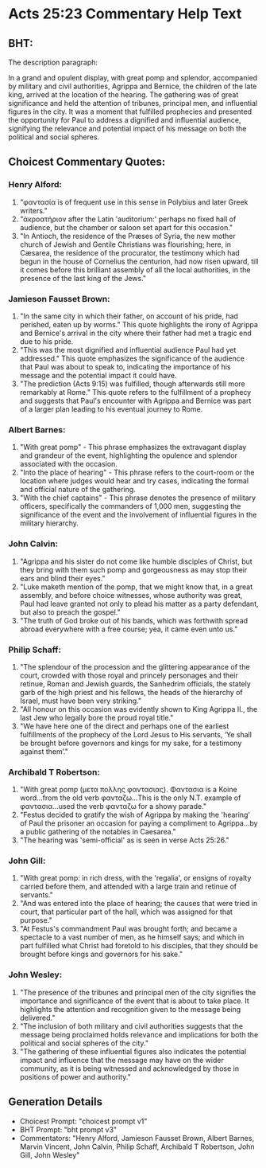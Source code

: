 # Acts 25:23 Commentary Help Text

## BHT:
The description paragraph:

In a grand and opulent display, with great pomp and splendor, accompanied by military and civil authorities, Agrippa and Bernice, the children of the late king, arrived at the location of the hearing. The gathering was of great significance and held the attention of tribunes, principal men, and influential figures in the city. It was a moment that fulfilled prophecies and presented the opportunity for Paul to address a dignified and influential audience, signifying the relevance and potential impact of his message on both the political and social spheres.

## Choicest Commentary Quotes:
### Henry Alford:
1. "φαντασία is of frequent use in this sense in Polybius and later Greek writers."
2. "ἀκροατήριον after the Latin 'auditorium:' perhaps no fixed hall of audience, but the chamber or saloon set apart for this occasion."
3. "In Antioch, the residence of the Præses of Syria, the new mother church of Jewish and Gentile Christians was flourishing; here, in Cæsarea, the residence of the procurator, the testimony which had begun in the house of Cornelius the centurion, had now risen upward, till it comes before this brilliant assembly of all the local authorities, in the presence of the last king of the Jews."

### Jamieson Fausset Brown:
1. "In the same city in which their father, on account of his pride, had perished, eaten up by worms." This quote highlights the irony of Agrippa and Bernice's arrival in the city where their father had met a tragic end due to his pride.
2. "This was the most dignified and influential audience Paul had yet addressed." This quote emphasizes the significance of the audience that Paul was about to speak to, indicating the importance of his message and the potential impact it could have.
3. "The prediction (Acts 9:15) was fulfilled, though afterwards still more remarkably at Rome." This quote refers to the fulfillment of a prophecy and suggests that Paul's encounter with Agrippa and Bernice was part of a larger plan leading to his eventual journey to Rome.

### Albert Barnes:
1. "With great pomp" - This phrase emphasizes the extravagant display and grandeur of the event, highlighting the opulence and splendor associated with the occasion.
2. "Into the place of hearing" - This phrase refers to the court-room or the location where judges would hear and try cases, indicating the formal and official nature of the gathering.
3. "With the chief captains" - This phrase denotes the presence of military officers, specifically the commanders of 1,000 men, suggesting the significance of the event and the involvement of influential figures in the military hierarchy.

### John Calvin:
1. "Agrippa and his sister do not come like humble disciples of Christ, but they bring with them such pomp and gorgeousness as may stop their ears and blind their eyes." 
2. "Luke maketh mention of the pomp, that we might know that, in a great assembly, and before choice witnesses, whose authority was great, Paul had leave granted not only to plead his matter as a party defendant, but also to preach the gospel."
3. "The truth of God broke out of his bands, which was forthwith spread abroad everywhere with a free course; yea, it came even unto us."

### Philip Schaff:
1. "The splendour of the procession and the glittering appearance of the court, crowded with those royal and princely personages and their retinue, Roman and Jewish guards, the Sanhedrim officials, the stately garb of the high priest and his fellows, the heads of the hierarchy of Israel, must have been very striking."
2. "All honour on this occasion was evidently shown to King Agrippa II., the last Jew who legally bore the proud royal title."
3. "We have here one of the direct and perhaps one of the earliest fulfillments of the prophecy of the Lord Jesus to His servants, ‘Ye shall be brought before governors and kings for my sake, for a testimony against them’."

### Archibald T Robertson:
1. "With great pomp (μετα πολλης φαντασιας). Φαντασια is a Koine word...from the old verb φανταζω...This is the only N.T. example of φαντασια...used the verb φανταζω for a showy parade." 
2. "Festus decided to gratify the wish of Agrippa by making the 'hearing' of Paul the prisoner an occasion for paying a compliment to Agrippa...by a public gathering of the notables in Caesarea." 
3. "The hearing was 'semi-official' as is seen in verse Acts 25:26."

### John Gill:
1. "With great pomp: in rich dress, with the 'regalia', or ensigns of royalty carried before them, and attended with a large train and retinue of servants."
2. "And was entered into the place of hearing; the causes that were tried in court, that particular part of the hall, which was assigned for that purpose."
3. "At Festus's commandment Paul was brought forth; and became a spectacle to a vast number of men, as he himself says; and which in part fulfilled what Christ had foretold to his disciples, that they should be brought before kings and governors for his sake."

### John Wesley:
1. "The presence of the tribunes and principal men of the city signifies the importance and significance of the event that is about to take place. It highlights the attention and recognition given to the message being delivered."
2. "The inclusion of both military and civil authorities suggests that the message being proclaimed holds relevance and implications for both the political and social spheres of the city."
3. "The gathering of these influential figures also indicates the potential impact and influence that the message may have on the wider community, as it is being witnessed and acknowledged by those in positions of power and authority."


## Generation Details
- Choicest Prompt: "choicest prompt v1"
- BHT Prompt: "bht prompt v3"
- Commentators: "Henry Alford, Jamieson Fausset Brown, Albert Barnes, Marvin Vincent, John Calvin, Philip Schaff, Archibald T Robertson, John Gill, John Wesley"
